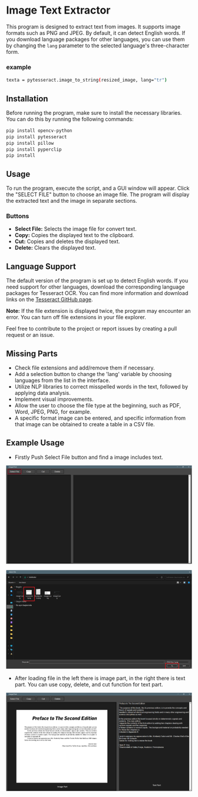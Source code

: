 # Image Text Extractor

This program is designed to extract text from images. It supports image formats such as PNG and JPEG. By default, it can detect English words. If you download language packages for other languages, you can use them by changing the `lang` parameter to the selected language's three-character form.

### example
```bash
texta = pytesseract.image_to_string(resized_image, lang="tr")
```



## Installation

Before running the program, make sure to install the necessary libraries. You can do this by running the following commands:

```bash
pip install opencv-python
pip install pytesseract
pip install pillow
pip install pyperclip
pip install 
```


## Usage

To run the program, execute the script, and a GUI window will appear. Click the "SELECT FILE" button to choose an image file. The program will display the extracted text and the image in separate sections.

### Buttons
- **Select File:** Selects the image file for convert text.
- **Copy:** Copies the displayed text to the clipboard.
- **Cut:** Copies and deletes the displayed text.
- **Delete:** Clears the displayed text.

## Language Support

The default version of the program is set up to detect English words. If you need support for other languages, download the corresponding language packages for Tesseract OCR. You can find more information and download links on the [Tesseract GitHub page](https://github.com/tesseract-ocr/tessdoc).

**Note:** If the file extension is displayed twice, the program may encounter an error. You can turn off file extensions in your file explorer.

Feel free to contribute to the project or report issues by creating a pull request or an issue.



## Missing Parts

- Check file extensions and add/remove them if necessary.
- Add a selection button to change the 'lang' variable by choosing languages from the list in the interface.
- Utilize NLP libraries to correct misspelled words in the text, followed by applying data analysis.
- Implement visual improvements.
- Allow the user to choose the file type at the beginning, such as PDF, Word, JPEG, PNG, for example.
- A specific format image can be entered, and specific information from that image can be obtained to create a table in a CSV file.



## Example Usage

- Firstly Push Select File button and find a image includes text.

![Alt text](image1.png)

![Alt text](image2.png)

- After loading file in the left there is image part, in the right there is text part. You can use copy, delete, and cut function for text part.

![Alt text](image3.png)
